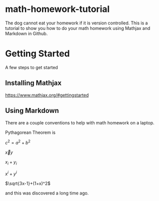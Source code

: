 # math-homework-tutorial

The dog cannot eat your homework if it is version controlled. This is a tutorial to show you how to do your math homework using Mathjax and Markdown in Github.

# Getting Started

A few steps to get started

## Installing Mathjax

https://www.mathjax.org/#gettingstarted

## Using Markdown

There are a couple conventions to help with math homework on a laptop. 

Pythagorean Theorem is 

$c^2 = a^2 + b^2$

$\vec{x}{y}$ 


$x_{i} + y_{i}$

$x^{i} + y^{i}$


$\sqrt{3x-1}+(1+x)^2$







and this was discovered a long time ago. 

